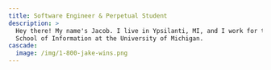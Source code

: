 ```yaml
---
title: Software Engineer & Perpetual Student
description: >
  Hey there! My name's Jacob. I live in Ypsilanti, MI, and I work for the
  School of Information at the University of Michigan.
cascade:
  image: /img/1-800-jake-wins.png
---
```


